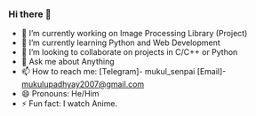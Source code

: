### Hi there 👋



- 🔭 I’m currently working on Image Processing Library (Project)
- 🌱 I’m currently learning Python and Web Development
- 👯 I’m looking to collaborate on projects in C/C++ or Python
- 💬 Ask me about Anything
- 📫 How to reach me: [Telegram]- mukul_senpai [Email]- mukulupadhyay2007@gmail.com
- 😄 Pronouns: He/Him
- ⚡ Fun fact: I watch Anime.
